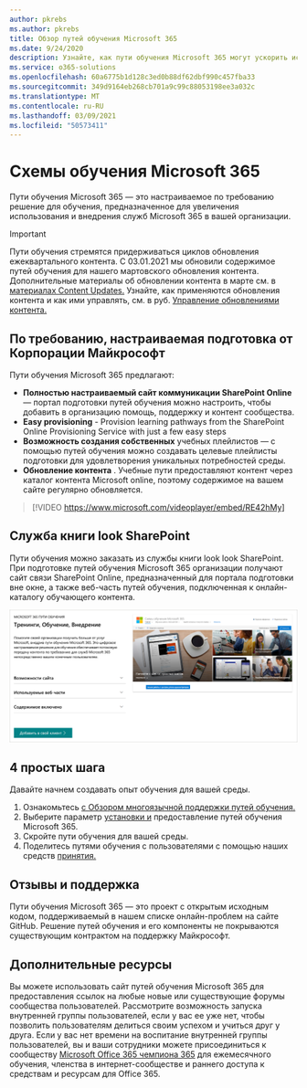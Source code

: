 ```yaml
---
author: pkrebs
ms.author: pkrebs
title: Обзор путей обучения Microsoft 365
ms.date: 9/24/2020
description: Узнайте, как пути обучения Microsoft 365 могут ускорить использование и внедрение служб Microsoft 365 в вашей организации. Пути обучения включают настраиваемую веб-часть SharePoint Online и современный сайт подготовки по коммуникациям SharePoint Online, который легко поддается вашему клиенту Microsoft 365.
ms.service: o365-solutions
ms.openlocfilehash: 60a6775b1d128c3ed0b88df62dbf990c457fba33
ms.sourcegitcommit: 349d9164eb268cb701a9c99c88053198ee3a032c
ms.translationtype: MT
ms.contentlocale: ru-RU
ms.lasthandoff: 03/09/2021
ms.locfileid: "50573411"
---
```

# <a name="microsoft-365-learning-pathways"></a>Схемы обучения Microsoft 365 
Пути обучения Microsoft 365 — это настраиваемое по требованию решение для обучения, предназначенное для увеличения использования и внедрения служб Microsoft 365 в вашей организации.    

> [!IMPORTANT]
> Пути обучения стремятся придерживаться циклов обновления ежеквартального контента. С 03.01.2021 мы обновили содержимое путей обучения для нашего мартовского обновления контента. Дополнительные материалы об обновлении контента в марте см. в [материалах Content Updates.](custom_contentupdates.md) Узнайте, как применяются обновления контента и как ими управлять, см. в руб. [Управление обновлениями контента.](custom_contentupdatesmanage.md)  

## <a name="on-demand-custom-training-from-microsoft"></a>По требованию, настраиваемая подготовка от Корпорации Майкрософт

Пути обучения Microsoft 365 предлагают:

- **Полностью настраиваемый сайт коммуникации SharePoint Online** — портал подготовки путей обучения можно настроить, чтобы добавить в организацию помощь, поддержку и контент сообщества.
- **Easy provisioning** - Provision learning pathways from the SharePoint Online Provisioning Service with just a few easy steps
- **Возможность создания собственных** учебных плейлистов — с помощью путей обучения можно создавать целевые плейлисты подготовки для удовлетворения уникальных потребностей среды.
- **Обновление контента** . Учебные пути предоставляют контент через каталог контента Microsoft online, поэтому содержимое на вашем сайте регулярно обновляется.

> [!VIDEO https://www.microsoft.com/videoplayer/embed/RE42hMy]

## <a name="sharepoint-look-book-service"></a>Служба книги look SharePoint
Пути обучения можно заказать из службы книги look look SharePoint. При подготовке путей обучения Microsoft 365 организации получают сайт связи SharePoint Online, предназначенный для портала подготовки вне окне, а также веб-часть путей обучения, подключенная к онлайн-каталогу обучающего контента. 

![Страница подготовка книг с нетерпением SharePoint](media/cg-provision.png)

## <a name="4-easy-steps"></a>4 простых шага
Давайте начнем создавать опыт обучения для вашей среды.
1. Ознакомьтесь [с Обзором многоязычной поддержки путей обучения.](custom_overview_ml.md) 
2. Выберите параметр [установки и](custom_setupoptions.md) предоставление путей обучения Microsoft 365.  
3. Скройте пути обучения для вашей среды.
4. Поделитесь путями обучения с пользователями с помощью наших средств [принятия.](driveadoption.md)

## <a name="feedback-and-support"></a>Отзывы и поддержка

Пути обучения Microsoft 365 — это проект [](https://aka.ms/CustomLearningHelp) с открытым исходным кодом, поддерживаемый в нашем списке онлайн-проблем на сайте GitHub. Решение путей обучения и его компоненты не покрываются существующим контрактом на поддержку Майкрософт.  

## <a name="additional-resources"></a>Дополнительные ресурсы
Вы можете использовать сайт путей обучения Microsoft 365 для предоставления ссылок на любые новые или существующие форумы сообщества пользователей. Рассмотрите возможность запуска внутренней группы пользователей, если у вас ее уже нет, чтобы позволить пользователям делиться своим успехом и учиться друг у друга.  Если у вас нет времени на воспитание внутренней группы пользователей, вы и ваши сотрудники можете присоединиться к сообществу [Microsoft Office 365 чемпиона 365](https://aka.ms/O365Champions) для ежемесячного обучения, членства в интернет-сообществе и раннего доступа к средствам и ресурсам для Office 365.